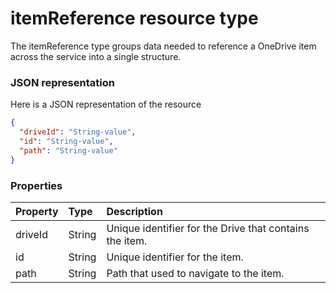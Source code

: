 # itemReference resource type

 The itemReference type groups data needed to reference a OneDrive item across the service into a single structure.   

### JSON representation

Here is a JSON representation of the resource

<!-- {
  "blockType": "resource",
  "optionalProperties": [

  ],
  "@odata.type": "microsoft.graph.itemreference"
}-->

```json
{
  "driveId": "String-value",
  "id": "String-value",
  "path": "String-value"
}

```
### Properties
| Property	   | Type	|Description|
|:---------------|:--------|:----------|
|driveId|String|Unique identifier for the Drive that contains the item.|
|id|String|Unique identifier for the item.|
|path|String|Path that used to navigate to the item.|

<!-- uuid: f7abe37e-9fbc-4470-9de4-b19f2d3bf1b5
2015-10-24 21:49:47 UTC -->
<!-- {
  "type": "#page.annotation",
  "description": "itemReference resource",
  "keywords": "",
  "section": "documentation",
  "tocPath": ""
}-->